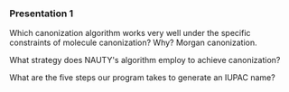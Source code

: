 ### Presentation 1
Which canonization algorithm works very well under the specific constraints of molecule canonization? Why?
Morgan canonization.

What strategy does NAUTY's algorithm employ to achieve canonization?


What are the five steps our program takes to generate an IUPAC name?